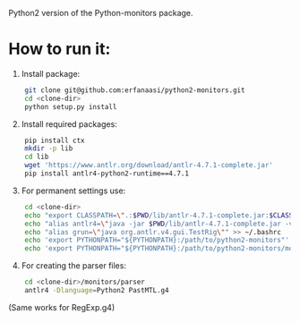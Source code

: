Python2 version of the Python-monitors package.

# How to run it:
1) Install package:
```bash
    git clone git@github.com:erfanaasi/python2-monitors.git
    cd <clone-dir>
    python setup.py install
```
2) Install required packages:
```bash
    pip install ctx
    mkdir -p lib
    cd lib
    wget 'https://www.antlr.org/download/antlr-4.7.1-complete.jar'
    pip install antlr4-python2-runtime==4.7.1
```
3) For permanent settings use:

```bash
    cd <clone-dir>
    echo "export CLASSPATH=\".:$PWD/lib/antlr-4.7.1-complete.jar:$CLASSPATH\"" >> ~/.bashrc
    echo "alias antlr4=\"java -jar $PWD/lib/antlr-4.7.1-complete.jar -visitor\"" >> ~/.bashrc
    echo "alias grun=\"java org.antlr.v4.gui.TestRig\"" >> ~/.bashrc
    echo 'export PYTHONPATH="${PYTHONPATH}:/path/to/python2-monitors"' >> ~/.bashrc
    echo 'export PYTHONPATH="${PYTHONPATH}:/path/to/python2-monitors/monitors/parser"' >> ~/.bashrc
```
4) For creating the parser files:
```bash
    cd <clone-dir>/monitors/parser
    antlr4 -Dlanguage=Python2 PastMTL.g4
``` 
(Same works for RegExp.g4)

    
